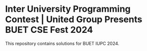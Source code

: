 # Inter University Programming Contest | United Group Presents BUET CSE Fest 2024

This repository contains solutions for BUET IUPC 2024.